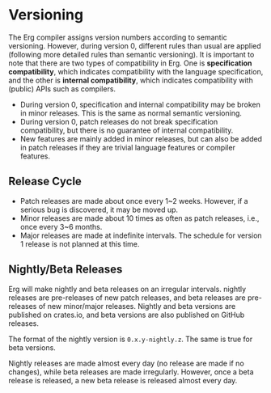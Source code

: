 # Versioning

The Erg compiler assigns version numbers according to semantic versioning.
However, during version 0, different rules than usual are applied (following more detailed rules than semantic versioning).
It is important to note that there are two types of compatibility in Erg. One is __specification compatibility__, which indicates compatibility with the language specification, and the other is __internal compatibility__, which indicates compatibility with (public) APIs such as compilers.

* During version 0, specification and internal compatibility may be broken in minor releases. This is the same as normal semantic versioning.
* During version 0, patch releases do not break specification compatibility, but there is no guarantee of internal compatibility.
* New features are mainly added in minor releases, but can also be added in patch releases if they are trivial language features or compiler features.

## Release Cycle

* Patch releases are made about once every 1~2 weeks. However, if a serious bug is discovered, it may be moved up.
* Minor releases are made about 10 times as often as patch releases, i.e., once every 3~6 months.
* Major releases are made at indefinite intervals. The schedule for version 1 release is not planned at this time.

## Nightly/Beta Releases

Erg will make nightly and beta releases on an irregular intervals. nightly releases are pre-releases of new patch releases, and beta releases are pre-releases of new minor/major releases.
Nightly and beta versions are published on crates.io, and beta versions are also published on GitHub releases.

The format of the nightly version is `0.x.y-nightly.z`. The same is true for beta versions.

Nightly releases are made almost every day (no release are made if no changes), while beta releases are made irregularly. However, once a beta release is released, a new beta release is released almost every day.
